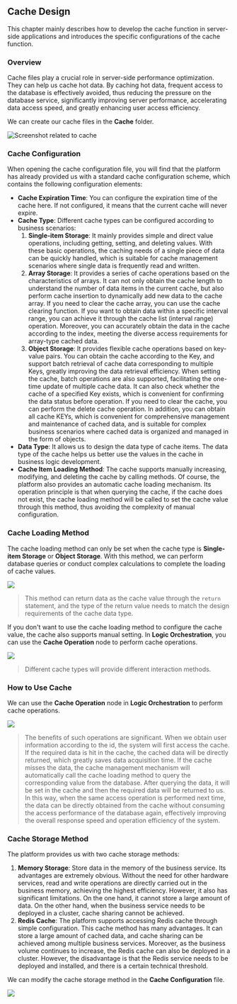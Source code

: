 ## Cache Design

This chapter mainly describes how to develop the cache function in server-side applications and introduces the specific configurations of the cache function.

### Overview

Cache files play a crucial role in server-side performance optimization. They can help us cache hot data. By caching hot data, frequent access to the database is effectively avoided, thus reducing the pressure on the database service, significantly improving server performance, accelerating data access speed, and greatly enhancing user access efficiency.

We can create our cache files in the **Cache** folder.

![Screenshot related to cache](/workbench/back-end6.png)

### Cache Configuration

When opening the cache configuration file, you will find that the platform has already provided us with a standard cache configuration scheme, which contains the following configuration elements:

- **Cache Expiration Time**: You can configure the expiration time of the cache here. If not configured, it means that the current cache will never expire.
- **Cache Type**: Different cache types can be configured according to business scenarios:
    1. **Single-item Storage**: It mainly provides simple and direct value operations, including getting, setting, and deleting values. With these basic operations, the caching needs of a single piece of data can be quickly handled, which is suitable for cache management scenarios where single data is frequently read and written.
    2. **Array Storage**: It provides a series of cache operations based on the characteristics of arrays. It can not only obtain the cache length to understand the number of data items in the current cache, but also perform cache insertion to dynamically add new data to the cache array. If you need to clear the cache array, you can use the cache clearing function. If you want to obtain data within a specific interval range, you can achieve it through the cache list (interval range) operation. Moreover, you can accurately obtain the data in the cache according to the index, meeting the diverse access requirements for array-type cached data.
    3. **Object Storage**: It provides flexible cache operations based on key-value pairs. You can obtain the cache according to the Key, and support batch retrieval of cache data corresponding to multiple Keys, greatly improving the data retrieval efficiency. When setting the cache, batch operations are also supported, facilitating the one-time update of multiple cache data. It can also check whether the cache of a specified Key exists, which is convenient for confirming the data status before operation. If you need to clear the cache, you can perform the delete cache operation. In addition, you can obtain all cache KEYs, which is convenient for comprehensive management and maintenance of cached data, and is suitable for complex business scenarios where cached data is organized and managed in the form of objects.
- **Data Type**: It allows us to design the data type of cache items. The data type of the cache helps us better use the values in the cache in business logic development.
- **Cache Item Loading Method**: The cache supports manually increasing, modifying, and deleting the cache by calling methods. Of course, the platform also provides an automatic cache loading mechanism. Its operation principle is that when querying the cache, if the cache does not exist, the cache loading method will be called to set the cache value through this method, thus avoiding the complexity of manual configuration.

### Cache Loading Method

The cache loading method can only be set when the cache type is **Single-item Storage** or **Object Storage**. With this method, we can perform database queries or conduct complex calculations to complete the loading of cache values.

![](/workbench/server-cache.png)

> This method can return data as the cache value through the `return` statement, and the type of the return value needs to match the design requirements of the cache data type.

If you don't want to use the cache loading method to configure the cache value, the cache also supports manual setting. In **Logic Orchestration**, you can use the **Cache Operation** node to perform cache operations.

![](/workbench/server-cache1.png)

> Different cache types will provide different interaction methods.

### How to Use Cache

We can use the **Cache Operation** node in **Logic Orchestration** to perform cache operations.

![](/workbench/server-cache2.png)

> The benefits of such operations are significant. When we obtain user information according to the id, the system will first access the cache. If the required data is hit in the cache, the cached data will be directly returned, which greatly saves data acquisition time. If the cache misses the data, the cache management mechanism will automatically call the cache loading method to query the corresponding value from the database. After querying the data, it will be set in the cache and then the required data will be returned to us. In this way, when the same access operation is performed next time, the data can be directly obtained from the cache without consuming the access performance of the database again, effectively improving the overall response speed and operation efficiency of the system.

### Cache Storage Method

The platform provides us with two cache storage methods:

1. **Memory Storage**: Store data in the memory of the business service. Its advantages are extremely obvious. Without the need for other hardware services, read and write operations are directly carried out in the business memory, achieving the highest efficiency. However, it also has significant limitations. On the one hand, it cannot store a large amount of data. On the other hand, when the business service needs to be deployed in a cluster, cache sharing cannot be achieved.
2. **Redis Cache**: The platform supports accessing Redis cache through simple configuration. This cache method has many advantages. It can store a large amount of cached data, and cache sharing can be achieved among multiple business services. Moreover, as the business volume continues to increase, the Redis cache can also be deployed in a cluster. However, the disadvantage is that the Redis service needs to be deployed and installed, and there is a certain technical threshold.

We can modify the cache storage method in the **Cache Configuration** file.

![](/workbench/server-cache3.png) 
